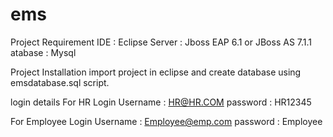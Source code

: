 # ems
Project Requirement 
IDE : Eclipse
Server : Jboss EAP 6.1 or JBoss AS 7.1.1
atabase : Mysql

Project Installation
import project in eclipse and create database using emsdatabase.sql script. 

login details
For HR Login
Username : HR@HR.COM
password : HR12345

For Employee Login
Username : Employee@emp.com
password : Employee

